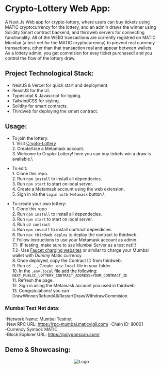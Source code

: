 # Crypto-Lottery Web App:
A Next.Js Web app for crypto-lottery, where users can buy tickets using MATIC cryptocurrency for the lottery, and an admin draws the winner using Solidity Smart contract backend, and thirdweb servers for connecting functionality.
All of the WEB3 transactions are currently registred on MATIC Mumbai (a test-net for the MATIC cryptocurrency) to prevent real currency transactions, other than that transaction real and appear between wallets.
As a lottery admin, you get commision for evey ticket purchased! and you control the flow of the lottery draw.

## Project Technological Stack:
* NextJS & Vercel for quick start and deployment.
* ReactJS for the UI.
* Typescript & Javascript for typing.
* TailwindCSS for styling.
* Solidity for smart contracts.
* Thirdweb for deploying the smart contract.

## Usage:
* To join the lottery:\
      1. Visit [Crypto-Lottery](https://crypto-lottery-phi.vercel.app/)\
      2. Create/Use a Metamask account.\
      3. Welcome to Crypto-Lottery! here you can buy tickets win a draw is available.\

* To edit:\
      1. Clone this repo.\
      2. Run `npm install` to install all dependecies.\
      3. Run `npm start` to start on local server.\
      4. Create a Metamask account using the web extension.\
      5. Sign in via the `Login with Metamask` button.\
      
* To create your own lottery:\
      1. Clone this repo\
      2. Run `npm install` to install all dependecies.\
      3. Run `npm start` to start on local server.\
      4. Run `cd contract`\
      5. Run `npm install`  to install contract dependicies.\
      6. Run `npx thirdweb deploy` to deploy the contract to thirdweb.\
      7. Follow instructions to use your Metamask account as admin.\
            7.1- IF testing, make sure to use Mumbai Server as a test net!!!\
            7.2- Use [Faucet charging websites](https://faucet.polygon.technology/) or similar to charge your Mumbai wallet with *Dummy* Matic currency.\
      8. Once deployed, copy the Contract ID from thirdweb.\
      9. Run `cd ..`, Create `.env.local` file in your folder.\
      10. In the `.env.local` file add the following: `NEXT_PUBLIC_LOTTERY_CONTRACT_ADDRESS=YOUR_CONTRACT_ID`\
      11. Refresh the page.\
      12. Sign in using the Metamask account you used in thirdweb.\
      13. Congratulations! you can DrawWinner/RefundAll/RestartDraw/WithdrawCommision.
 
### Mumbai Test Net data:
-Network Name: Mumbai Testnet\
-New RPC URL: https://rpc-mumbai.maticvigil.com\
-Chain ID: 80001\
-Currency Symbol: MATIC\
-Block Explorer URL: https://polygonscan.com/

 
 ## Demo & Showcasing:



<div align="center">
      <img src="https://th.bing.com/th/id/R.cf3f7639754e0dc19bbc1a5f1666e347?rik=Ath%2b%2bmDhk6YVaw&pid=ImgRaw&r=0" alt="Logo">
</div>
